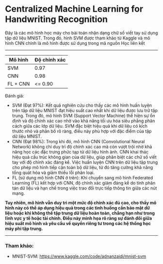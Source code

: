 # Centralized Machine Learning for Handwriting Recognition

Đây là các mô hình học máy cho bài toán nhận dạng chữ số viết tay sử dụng tập dữ liệu MNIST.
Trong đó, hình SVM được tham khảo từ Kaggle và mô hình CNN chính là mô hình được sử dụng trong mã nguồn Học liên kết

<hr>

| Mô hình    | Độ chính xác |
|------------|--------------|
| SVM        | 0.97         |
| CNN        | 0.98         |
| FL + CNN   | <= 0.90      |

Đánh giá:
- SVM (Đạt 97%): Kết quả nghiên cứu cho thấy các mô hình huấn luyện trên tập dữ liệu MNIST đạt hiệu suất cao nhất khi dữ liệu được lưu trữ tập trung. Trong đó, mô hình SVM (Support Vector Machine) thể hiện sự ổn định và độ chính xác cao nhờ vào khả năng tối ưu hóa siêu phẳng phân cách giữa các lớp dữ liệu. SVM đặc biệt hiệu quả khi dữ liệu có kích thước nhỏ và phân bố rõ ràng, điều này phù hợp với đặc điểm của tập dữ liệu MNIST.
- CNN (Đạt 98%): Trong khi đó, mô hình CNN (Convolutional Neural Network) không chỉ duy trì độ chính xác cao mà còn vượt trội nhờ khả năng học các đặc trưng phức tạp từ dữ liệu hình ảnh. CNN khai thác hiệu quả cấu trúc không gian của dữ liệu, giúp phân biệt các chữ số viết tay với độ chính xác đáng kể. Việc huấn luyện CNN trên dữ liệu tập trung cho phép mô hình tiếp cận toàn bộ dữ liệu, từ đó tăng cường khả năng tổng quát hóa và giảm thiểu lỗi phân loại.
- FL (sử dụng mô hình CNN ở trên): Khi chuyển sang mô hình Federated Learning (FL) kết hợp với CNN, độ chính xác giảm đáng kể do tính phân tán dữ liệu và hạn chế trong việc trao đổi trực tiếp thông tin giữa các nút mạng. 

<b>Tuy nhiên, mô hình vẫn duy trì một mức độ chính xác đủ cao, cho thấy mô hình này có thể áp dụng hiệu quả trong các tình huống cần bảo mật dữ liệu hoặc khi không thể tập trung dữ liệu hoàn toàn, chẳng hạn như trong lĩnh vực y tế hoặc tài chính. Điều này minh họa rõ ràng sự đánh đổi giữa hiệu suất mô hình và yêu cầu về quyền riêng tư trong các hệ thống học máy phi tập trung.</b>

<hr>

### Tham khảo:
- MNIST-SVM: https://www.kaggle.com/code/adnanzaidi/mnist-svm
